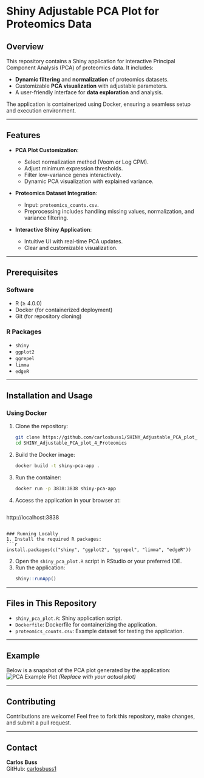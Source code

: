 # Shiny Adjustable PCA Plot for Proteomics Data

## Overview 
This repository contains a Shiny application for interactive Principal Component Analysis (PCA) of proteomics data. It includes:

- **Dynamic filtering** and **normalization** of proteomics datasets.
- Customizable **PCA visualization** with adjustable parameters.
- A user-friendly interface for **data exploration** and analysis.

The application is containerized using Docker, ensuring a seamless setup and execution environment.

---

## Features
- **PCA Plot Customization**:
  - Select normalization method (Voom or Log CPM).
  - Adjust minimum expression thresholds.
  - Filter low-variance genes interactively.
  - Dynamic PCA visualization with explained variance.

- **Proteomics Dataset Integration**:
  - Input: `proteomics_counts.csv`.
  - Preprocessing includes handling missing values, normalization, and variance filtering.

- **Interactive Shiny Application**:
  - Intuitive UI with real-time PCA updates.
  - Clear and customizable visualization.

---

## Prerequisites
### Software
- R (≥ 4.0.0)
- Docker (for containerized deployment)
- Git (for repository cloning)

### R Packages
- `shiny`
- `ggplot2`
- `ggrepel`
- `limma`
- `edgeR`

---

## Installation and Usage
### Using Docker
1. Clone the repository:
   ```bash
   git clone https://github.com/carlosbuss1/SHINY_Adjustable_PCA_plot_4_Proteomics.git
   cd SHINY_Adjustable_PCA_plot_4_Proteomics
   ```
2. Build the Docker image:
   ```bash
   docker build -t shiny-pca-app .
   ```
3. Run the container:
   ```bash
   docker run -p 3838:3838 shiny-pca-app
   ```
4. Access the application in your browser at:
   ```
http://localhost:3838
   ```

### Running Locally
1. Install the required R packages:
   ```r
   install.packages(c("shiny", "ggplot2", "ggrepel", "limma", "edgeR"))
   ```
2. Open the `shiny_pca_plot.R` script in RStudio or your preferred IDE.
3. Run the application:
   ```r
   shiny::runApp()
   ```

---

## Files in This Repository
- `shiny_pca_plot.R`: Shiny application script.
- `Dockerfile`: Dockerfile for containerizing the application.
- `proteomics_counts.csv`: Example dataset for testing the application.

---

## Example
Below is a snapshot of the PCA plot generated by the application:
![PCA Example Plot](example_pca_plot.png) *(Replace with your actual plot)*

---

## Contributing
Contributions are welcome! Feel free to fork this repository, make changes, and submit a pull request.

---

## Contact
**Carlos Buss**  
GitHub: [carlosbuss1](https://github.com/carlosbuss1)
